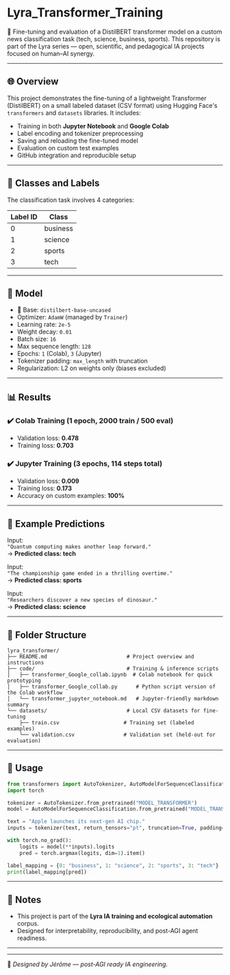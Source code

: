 # Lyra_Transformer_Training

🧠 Fine-tuning and evaluation of a DistilBERT transformer model on a custom news classification task (tech, science, business, sports). This repository is part of the Lyra series — open, scientific, and pedagogical IA projects focused on human–AI synergy.

---

## 🌐 Overview

This project demonstrates the fine-tuning of a lightweight Transformer (DistilBERT) on a small labeled dataset (CSV format) using Hugging Face's `transformers` and `datasets` libraries. It includes:
- Training in both **Jupyter Notebook** and **Google Colab**
- Label encoding and tokenizer preprocessing
- Saving and reloading the fine-tuned model
- Evaluation on custom test examples
- GitHub integration and reproducible setup

---

## 🧾 Classes and Labels

The classification task involves 4 categories:

| Label ID | Class      |
|----------|------------|
| 0        | business   |
| 1        | science    |
| 2        | sports     |
| 3        | tech       |

---

## 🧪 Model

- 🧠 Base: `distilbert-base-uncased`
- Optimizer: `AdamW` (managed by `Trainer`)
- Learning rate: `2e-5`
- Weight decay: `0.01`
- Batch size: `16`
- Max sequence length: `128`
- Epochs: `1` (Colab), `3` (Jupyter)
- Tokenizer padding: `max_length` with truncation
- Regularization: L2 on weights only (biases excluded)

---

## 📊 Results

### ✔️ Colab Training (1 epoch, 2000 train / 500 eval)
- Validation loss: **0.478**
- Training loss: **0.703**

### ✔️ Jupyter Training (3 epochs, 114 steps total)
- Validation loss: **0.009**
- Training loss: **0.173**
- Accuracy on custom examples: **100%**

---

## 💬 Example Predictions

Input:  
`"Quantum computing makes another leap forward."`  
→ **Predicted class: tech**

Input:  
`"The championship game ended in a thrilling overtime."`  
→ **Predicted class: sports**

Input:  
`"Researchers discover a new species of dinosaur."`  
→ **Predicted class: science**

---

## 💾 Folder Structure

```
lyra_transformer/                       
├── README.md                          # Project overview and instructions
├── code/                              # Training & inference scripts
│   ├── transformer_Google_collab.ipynb  # Colab notebook for quick prototyping
│   ├── transformer_Google_collab.py      # Python script version of the Colab workflow
│   └── transformer_jupyter_notebook.md   # Jupyter-friendly markdown summary
└── datasets/                          # Local CSV datasets for fine-tuning
    ├── train.csv                     # Training set (labeled examples)
    └── validation.csv                # Validation set (held-out for evaluation)

```

---

## 🚀 Usage

```python
from transformers import AutoTokenizer, AutoModelForSequenceClassification
import torch

tokenizer = AutoTokenizer.from_pretrained("MODEL_TRANSFORMER")
model = AutoModelForSequenceClassification.from_pretrained("MODEL_TRANSFORMER")

text = "Apple launches its next-gen AI chip."
inputs = tokenizer(text, return_tensors="pt", truncation=True, padding="max_length", max_length=128)

with torch.no_grad():
    logits = model(**inputs).logits
    pred = torch.argmax(logits, dim=1).item()

label_mapping = {0: "business", 1: "science", 2: "sports", 3: "tech"}
print(label_mapping[pred])
```

---

## 🧭 Notes

- This project is part of the **Lyra IA training and ecological automation** corpus.
- Designed for interpretability, reproducibility, and post-AGI agent readiness.

---


---

🧬 *Designed by Jérôme — post-AGI ready IA engineering.*
